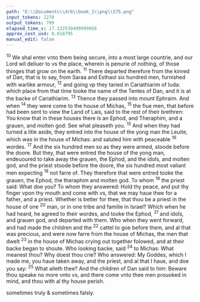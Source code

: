 ```yaml
---
path: "E:\\Documents\\drb\\book_1\\png\\575.png"
input_tokens: 2270
output_tokens: 799
elapsed_time_s: 17.122539499999956
approx_cost_usd: 0.018795
manual_edit: false
---
```

<sup>10</sup> We shal enter vnto them being secure, into a most large countrie, and our Lord wil deliuer to vs the place, wherein is penurie of nothing, of those thinges that grow on the earth. <sup>11</sup> There departed therefore from the kinred of Dan, that is to say, from Saraa and Esthaol six hundred men, furnished with warlike armour, <sup>12</sup> and going vp they taried in Cariathiarim of Iuda: which place from that time tooke the name of the Tentes of Dan, and it is at the backe of Cariathiarim. <sup>13</sup> Thence they passed into mount Ephraim. And when <sup>14</sup> they were come to the house of Michas, <sup>15</sup> the fiue men, that before had been sent to view the Land of Lais, said to the rest of their brethren: You know that in these houses there is an Ephod, and Theraphim, and a grauen, and molten god: See what pleaseth you. <sup>15</sup> And when they had turned a litle aside, they entred into the house of the yong man the Leuite, which was in the house of Michas: and saluted him with peaceable <sup>16</sup> wordes. <sup>17</sup> And the six hundred men so as they were armed, stoode before the doore. But they, that were entred the house of the yong man, endeuoured to take away the grauen, the Ephod, and the idols, and molten god, and the priest stoode before the doore, the six hundred most valiant men expecting <sup>18</sup> not farre of. They therefore that were entred tooke the grauen, the Ephod, the theraphim and molten god. To whom <sup>19</sup> the priest said: What doe you? To whom they answered: Hold thy peace, and put thy finger vpon thy mouth and come with vs, that we may haue thee for a father, and a priest. Whether is better for thee, that thou be a priest in the house of one <sup>20</sup> man, or in one tribe and familie in Israel? Which when he had heard, he agreed to their wordes, and tooke the Ephod, <sup>21</sup> and idols, and grauen god, and departed with them. Who when they went forward, and had made the children and the <sup>22</sup> cattel to goe before them, and al that was precious, and were now farre from the house of Michas, the men that dwelt <sup>23</sup> in the house of Michas crying out together folowed, and at their backe began to shoute. Who looking backe, said <sup>24</sup> to Michas: What meanest thou? Why doest thou crie? Who answered: My Goddes, which I made me, you haue taken away, and the priest, and al that I haue, and doe you say: <sup>25</sup> What aileth thee? And the children of Dan said to him: Beware thou speake no more vnto vs, and there come vnto thee men prouoked in mind, and thou with al thy house perish.

[^1]: Ivdges.

<aside>sometimes truly & sometimes falsly.</aside>